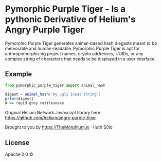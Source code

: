 # Pymorphic Purple Tiger - Is a pythonic Derivative of Helium's Angry Purple Tiger
Pymorphic Purple Tiger generates animal-based hash diegests meant to be memorable
and human-readable. Pymorphic Purple Tiger is apt for anthropomorphizing project
names, crypto addresses, UUIDs, or any complex string of characters that
needs to be displayed in a user interface.

## Example

```js
from pymorphic_purple_tiger import animal_hash

digest = animal_hash('my ugly input string')
print(digest)
# => rapid grey rattlesnake
```

Original Helium Network Javascript library here: https://github.com/helium/angry-purple-tiger

Brought to you by https://TheMorphium.io
-Huth S0lo

## License
Apache 2.0 ©
